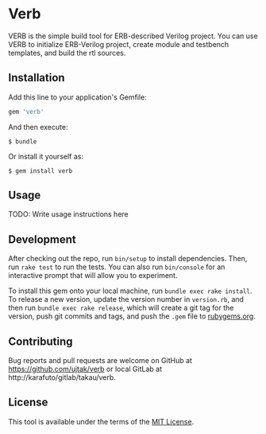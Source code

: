 # Verb

VERB is the simple build tool for ERB-described Verilog project.
You can use VERB to initialize ERB-Verilog project,
create module and testbench templates, and build the rtl sources.

## Installation

Add this line to your application's Gemfile:

```ruby
gem 'verb'
```

And then execute:

    $ bundle

Or install it yourself as:

    $ gem install verb

## Usage

TODO: Write usage instructions here

## Development

After checking out the repo, run `bin/setup` to install dependencies.
Then, run `rake test` to run the tests.
You can also run `bin/console` for an interactive prompt
that will allow you to experiment.

To install this gem onto your local machine, run `bundle exec rake install`.
To release a new version, update the version number in `version.rb`,
and then run `bundle exec rake release`,
which will create a git tag for the version,
push git commits and tags, and push the `.gem` file to
[rubygems.org](https://rubygems.org).

## Contributing

Bug reports and pull requests are welcome on
GitHub at https://github.com/ujtak/verb or
local GitLab at http://karafuto/gitlab/takau/verb.

## License

This tool is available under the terms of
the [MIT License](http://opensource.org/licenses/MIT).

